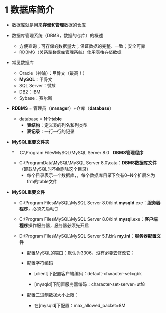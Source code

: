 # 1 数据库简介

* 数据库就是用来**存储和管理**数据的仓库
* 数据库管理系统（DBMS，数据的仓库）的概述
  * 方便查询；可存储的数据量大；保证数据的完整、一致；安全可靠
  * RDBMS（关系型数据库管理系统）使用表格存储数据
* 常见数据库
  * Oracle（神喻）：甲骨文（最高！）
  * **MySQL**：甲骨文
  * SQL Server：微软
  * DB2：IBM
  * Sybase：赛尔斯
* **RDBMS** = 管理员（**manager**）+仓库（**database**）
  * database = N个**table**
    * **表结构**：定义表的列名和列类型
    * **表记录**：一行一行的记录

* **MySQL重要文件夹**

  *　 C:\Program Files\MySQL\MySQL Server 8.0：**DBMS管理程序**

  * C:\ProgramData\MySQL\MySQL Server 8.0\data：**DBMS数据库文件**（卸载MySQL时不会删除这个目录）
    * 每个目录表示一个数据库，，每个数据库目录下会有0~N个扩展名为frm的table文件

* **MySQL重要文件**

  * C:\Program Files\MySQL\MySQL Server 8.0\bin\ **mysqld**.exe：**服务器程序**，必须先启动它

  * C:\Program Files\MySQL\MySQL Server 8.0\bin\ **mysql**.exe：**客户端程序**操作服务器，服务器必须先开启

  * D:\Program Files\MySQL\MySQL Server 5.1\bin\ **my.ini**：**服务器配置文件**

    * 配置MySQL的端口：默认为3306，没有必要去修改它；

    * 配置字符编码：

      * [client]下配置客户端编码：default-character-set=gbk

      * [mysqld]下配置服务器编码：character-set-server=utf8

    * 配置二进制数据大小上限：

      * 在[mysqld]下配置：max_allowed_packet=8M